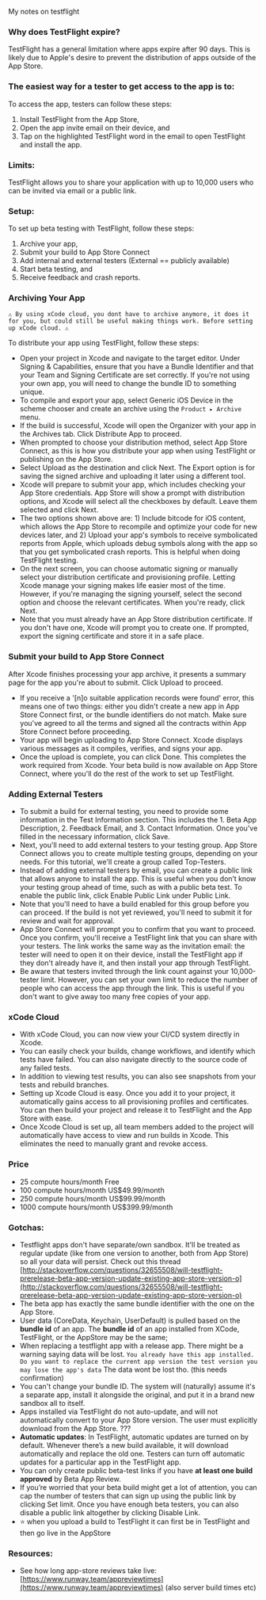 My notes on testflight<!--more-->

### Why does TestFlight expire?
TestFlight has a general limitation where apps expire after 90 days. This is likely due to Apple's desire to prevent the distribution of apps outside of the App Store.

### The easiest way for a tester to get access to the app is to:
To access the app, testers can follow these steps: 
1. Install TestFlight from the App Store, 
2. Open the app invite email on their device, and 
3. Tap on the highlighted TestFlight word in the email to open TestFlight and install the app.

### Limits:
TestFlight allows you to share your application with up to 10,000 users who can be invited via email or a public link.

### Setup:
To set up beta testing with TestFlight, follow these steps: 
1. Archive your app, 
2. Submit your build to App Store Connect 
3. Add internal and external testers (External == publicly available) 
4. Start beta testing, and 
5. Receive feedback and crash reports.

### Archiving Your App
`⚠️️ By using xCode cloud, you dont have to archive anymore, it does it for you, but could still be useful making things work. Before setting up xCode cloud. ⚠️️`

To distribute your app using TestFlight, follow these steps:

- Open your project in Xcode and navigate to the target editor. Under Signing & Capabilities, ensure that you have a Bundle Identifier and that your Team and Signing Certificate are set correctly. If you're not using your own app, you will need to change the bundle ID to something unique.
- To compile and export your app, select Generic iOS Device in the scheme chooser and create an archive using the `Product ▸ Archive` menu.
- If the build is successful, Xcode will open the Organizer with your app in the Archives tab. Click Distribute App to proceed.
- When prompted to choose your distribution method, select App Store Connect, as this is how you distribute your app when using TestFlight or publishing on the App Store.
- Select Upload as the destination and click Next. The Export option is for saving the signed archive and uploading it later using a different tool.
- Xcode will prepare to submit your app, which includes checking your App Store credentials. App Store will show a prompt with distribution options, and Xcode will select all the checkboxes by default. Leave them selected and click Next.
- The two options shown above are: 1) Include bitcode for iOS content, which allows the App Store to recompile and optimize your code for new devices later, and 2) Upload your app's symbols to receive symbolicated reports from Apple, which uploads debug symbols along with the app so that you get symbolicated crash reports. This is helpful when doing TestFlight testing.
- On the next screen, you can choose automatic signing or manually select your distribution certificate and provisioning profile. Letting Xcode manage your signing makes life easier most of the time. However, if you're managing the signing yourself, select the second option and choose the relevant certificates. When you're ready, click Next.
- Note that you must already have an App Store distribution certificate. If you don't have one, Xcode will prompt you to create one. If prompted, export the signing certificate and store it in a safe place.

### Submit your build to App Store Connect
After Xcode finishes processing your app archive, it presents a summary page for the app you're about to submit. Click Upload to proceed.

- If you receive a '[n]o suitable application records were found' error, this means one of two things: either you didn't create a new app in App Store Connect first, or the bundle identifiers do not match. Make sure you've agreed to all the terms and signed all the contracts within App Store Connect before proceeding.
- Your app will begin uploading to App Store Connect. Xcode displays various messages as it compiles, verifies, and signs your app.
- Once the upload is complete, you can click Done. This completes the work required from Xcode. Your beta build is now available on App Store Connect, where you'll do the rest of the work to set up TestFlight.


### Adding External Testers
- To submit a build for external testing, you need to provide some information in the Test Information section. This includes the 1. Beta App Description, 2. Feedback Email, and 3. Contact Information. Once you've filled in the necessary information, click Save.
- Next, you'll need to add external testers to your testing group. App Store Connect allows you to create multiple testing groups, depending on your needs. For this tutorial, we'll create a group called Top-Testers.
- Instead of adding external testers by email, you can create a public link that allows anyone to install the app. This is useful when you don’t know your testing group ahead of time, such as with a public beta test. To enable the public link, click Enable Public Link under Public Link.
- Note that you'll need to have a build enabled for this group before you can proceed. If the build is not yet reviewed, you'll need to submit it for review and wait for approval.
- App Store Connect will prompt you to confirm that you want to proceed. Once you confirm, you'll receive a TestFlight link that you can share with your testers. The link works the same way as the invitation email: the tester will need to open it on their device, install the TestFlight app if they don't already have it, and then install your app through TestFlight.
- Be aware that testers invited through the link count against your 10,000-tester limit. However, you can set your own limit to reduce the number of people who can access the app through the link. This is useful if you don't want to give away too many free copies of your app.

### xCode Cloud

- With xCode Cloud, you can now view your CI/CD system directly in Xcode.
- You can easily check your builds, change workflows, and identify which tests have failed. You can also navigate directly to the source code of any failed tests.
- In addition to viewing test results, you can also see snapshots from your tests and rebuild branches.
- Setting up Xcode Cloud is easy. Once you add it to your project, it automatically gains access to all provisioning profiles and certificates. You can then build your project and release it to TestFlight and the App Store with ease.
- Once Xcode Cloud is set up, all team members added to the project will automatically have access to view and run builds in Xcode. This eliminates the need to manually grant and revoke access.

### Price
- 25 compute hours/month Free
- 100 compute hours/month US$49.99/month
- 250 compute hours/month US$99.99/month
- 1000 compute hours/month US$399.99/month



### Gotchas:
- Testflight apps don't have separate/own sandbox. It'll be treated as regular update (like from one version to another, both from App Store) so all your data will persist. Check out this thread [http://stackoverflow.com/questions/32655508/will-testflight-prerelease-beta-app-version-update-existing-app-store-version-o](http://stackoverflow.com/questions/32655508/will-testflight-prerelease-beta-app-version-update-existing-app-store-version-o) 
- The beta app has exactly the same bundle identifier with the one on the App Store.
- User data (CoreData, Keychain, UserDefault) is pulled based on the **bundle id** of an app. The **bundle id** of an app installed from XCode, TestFlight, or the AppStore may be the same;
- When replacing a testflight app with a release app. There might be a warning saying data will be lost. `You already have this app installed. Do you want to replace the current app version the test version you may lose the app's data` The data wont be lost tho. (this needs confirmation)
- You can't change your bundle ID. The system will (naturally) assume it's a separate app, install it alongside the original, and put it in a brand new sandbox all to itself.
- Apps installed via TestFlight do not auto-update, and will not automatically convert to your App Store version. The user must explicitly download from the App Store. ???
- **Automatic updates**: In TestFlight, automatic updates are turned on by default. Whenever there’s a new build available, it will download automatically and replace the old one. Testers can turn off automatic updates for a particular app in the TestFlight app.
- You can only create public beta-test links if you have **at least one build approved** by Beta App Review.
- If you’re worried that your beta build might get a lot of attention, you can cap the number of testers that can sign up using the public link by clicking Set limit. Once you have enough beta testers, you can also disable a public link altogether by clicking Disable Link.
- ⭐️ when you upload a build to TestFlight it can first be in TestFlight and then go live in the AppStore

### Resources:
- See how long app-store reviews take live: [https://www.runway.team/appreviewtimes](https://www.runway.team/appreviewtimes)  (also server build times etc)

